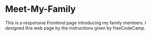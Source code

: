 # Meet-My-Family
This is a responsive Frontend page introducing my family members. I designed this web page by the instructions given by freeCodeCamp. 
